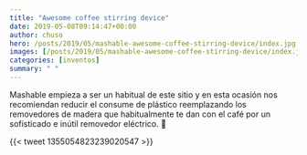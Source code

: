 ```yaml
---
title: "Awesome coffee stirring device"
date: 2019-05-08T09:14:47+00:00
author: chuso
hero: /posts/2019/05/mashable-awesome-coffee-stirring-device/index.jpg
images: [/posts/2019/05/mashable-awesome-coffee-stirring-device/index.jpg]
categories: [inventos]
summary: " "
---
```


Mashable empieza a ser un habitual de este sitio y en esta ocasión nos recomiendan reducir el consume de plástico reemplazando los removedores de madera que habitualmente te dan con el café por un sofisticado e inútil removedor eléctrico. 🤷

{{< tweet 1355054823239020547 >}}
